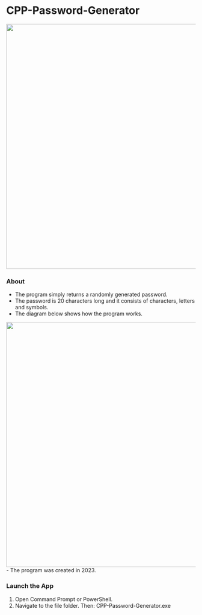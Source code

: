 # CPP-Password-Generator

<img src="https://images.squarespace-cdn.com/content/v1/587b630aebbd1ab22efeeb6b/17992ac4-0036-4590-aebf-51aa3cf418b2/Password+Generator+Preview.png" width="650"/>

### About

- The program simply returns a randomly generated password.
- The password is 20 characters long and it consists of characters, letters and symbols.
- The diagram below shows how the program works.
<img src="https://images.squarespace-cdn.com/content/v1/587b630aebbd1ab22efeeb6b/1dd4303f-f24e-4c4e-91b8-022a8f683350/Random+Password+Generator+Diagram.png" width="650"/>
- The program was created in 2023.


### Launch the App

1) Open Command Prompt or PowerShell.
2) Navigate to the file folder. Then: CPP-Password-Generator.exe
